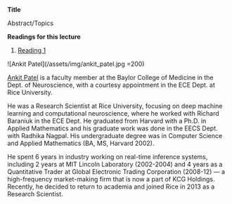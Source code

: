 <div class="abstract">   
    <strong>Title</strong>
    <p align="justify">Abstract/Topics</p>  
    <strong>Readings for this lecture</strong>  
    <ol>
        <li>
        <a href=""> Reading 1 </a>
        </li>
    </ol>
    </div>


![Ankit Patel](/assets/img/ankit_patel.jpg =200)  

[Ankit Patel](https://ankitlab.co/) is a faculty member at the Baylor College of Medicine in the Dept. of Neuroscience, with a courtesy appointment in the ECE Dept. at Rice University.

He was a Research Scientist at Rice University, focusing on deep machine learning and computational neuroscience, where he worked with Richard Baraniuk in the ECE Dept. He graduated from Harvard with a Ph.D. in Applied Mathematics and his graduate work was done in the EECS Dept. with Radhika Nagpal. His undergraduate degree was in Computer Science and Applied Mathematics (BA, MS, Harvard 2002).

He spent 6 years in industry working on real-time inference systems, including 2 years at MIT Lincoln Laboratory (2002-2004) and 4 years as a Quantitative Trader at Global Electronic Trading Corporation (2008-12) — a high-frequency market-making firm that is now a part of KCG Holdings. Recently, he decided to return to academia and joined Rice in 2013 as a Research Scientist.
